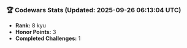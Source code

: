 ### 🏆 Codewars Stats (Updated: 2025-09-26 06:13:04 UTC)

- **Rank:** 8 kyu
- **Honor Points:** 3
- **Completed Challenges:** 1
